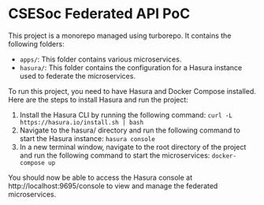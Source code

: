 # CSESoc Federated API PoC
This project is a monorepo managed using turborepo. It contains the following folders:

- `apps/`: This folder contains various microservices.
- `hasura/`: This folder contains the configuration for a Hasura instance used to federate the microservices.

To run this project, you need to have Hasura and Docker Compose installed. Here are the steps to install Hasura and run the project:

1. Install the Hasura CLI by running the following command:
`curl -L https://hasura.io/install.sh | bash`
1. Navigate to the hasura/ directory and run the following command to start the Hasura instance:
`hasura console`
1. In a new terminal window, navigate to the root directory of the project and run the following command to start the microservices:
`docker-compose up`

You should now be able to access the Hasura console at http://localhost:9695/console to view and manage the federated microservices.

